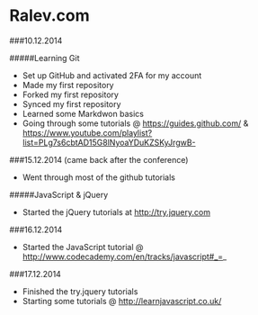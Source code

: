 Ralev.com
=========

###10.12.2014

#####Learning Git
  
  +	Set up GitHub and activated 2FA for my account
  +	Made my first repository
  +	Forked my first repository
  +	Synced my first repository
  +	Learned some Markdwon basics
  +	Going through some tutorials @ https://guides.github.com/ & https://www.youtube.com/playlist?list=PLg7s6cbtAD15G8lNyoaYDuKZSKyJrgwB-

###15.12.2014 (came back after the conference)

  + Went through most of the github tutorials

#####JavaScript & jQuery

  + Started the jQuery tutorials at http://try.jquery.com
  
###16.12.2014
  + Started the JavaScript tutorial @ http://www.codecademy.com/en/tracks/javascript#_=_

###17.12.2014
  + Finished the try.jquery tutorials
  + Starting some tutorials @ http://learnjavascript.co.uk/
